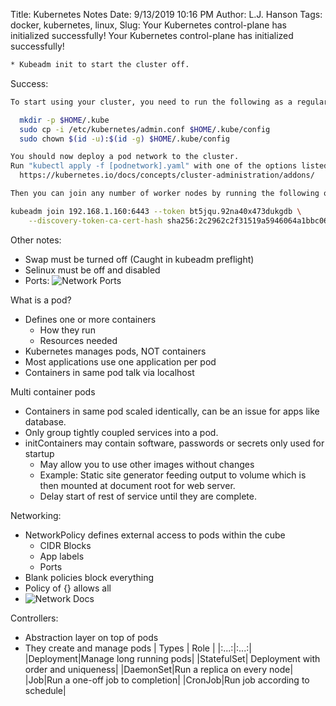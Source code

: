 Title: Kubernetes Notes
Date: 9/13/2019 10:16 PM
Author: L.J. Hanson
Tags: docker, kubernetes, linux, 
Slug: Your Kubernetes control-plane has initialized successfully!
Your Kubernetes control-plane has initialized successfully!
```bash
* Kubeadm init to start the cluster off.
```

Success:
```bash
To start using your cluster, you need to run the following as a regular user:

  mkdir -p $HOME/.kube
  sudo cp -i /etc/kubernetes/admin.conf $HOME/.kube/config
  sudo chown $(id -u):$(id -g) $HOME/.kube/config

You should now deploy a pod network to the cluster.
Run "kubectl apply -f [podnetwork].yaml" with one of the options listed at:
  https://kubernetes.io/docs/concepts/cluster-administration/addons/

Then you can join any number of worker nodes by running the following on each as root:

kubeadm join 192.168.1.160:6443 --token bt5jqu.92na40x473dukgdb \
    --discovery-token-ca-cert-hash sha256:2c2962c2f31519a5946064a1bbc0671367d4dd9630715ecfb2c71dfd1d4eed28
```
Other notes:
* Swap must be turned off (Caught in kubeadm preflight)
* Selinux must be off and disabled
* Ports:
![Network Ports](https://i.stack.imgur.com/GY4ae.png)


What is a pod?
* Defines one or more containers
  * How they run
  * Resources needed
* Kubernetes manages pods, NOT containers
* Most applications use one application per pod
* Containers in same pod talk via localhost 

Multi container pods
* Containers in same pod scaled identically, can be an issue for apps like database.
* Only group tightly coupled services into a pod.
* initContainers may contain software, passwords or secrets only used for startup
  * May allow you to use other images without changes
  * Example: Static site generator feeding output to volume which is then mounted at document root for web server.
  * Delay start of rest of service until they are complete.
  
Networking:
* NetworkPolicy defines external access to pods within the cube
  * CIDR Blocks
  * App labels
  * Ports
* Blank policies block everything
* Policy of {} allows all
* ![Network Docs](https://kubernetes.io/docs/concepts/services-networking/network-policies/)

Controllers:
* Abstraction layer on top of pods
* They create and manage pods
| Types | Role |
|:...:|:...:|
|Deployment|Manage long running pods|
|StatefulSet| Deployment with order and uniqueness|
|DaemonSet|Run a replica on every node|
|Job|Run a one-off job to completion|
|CronJob|Run job according to schedule|

